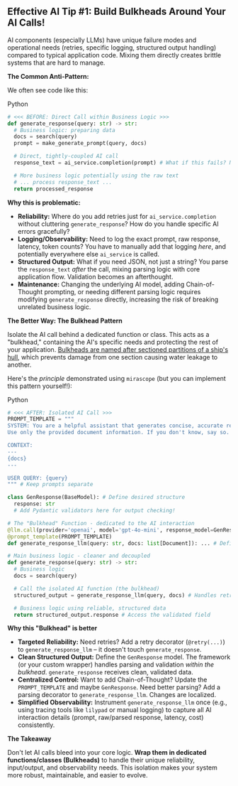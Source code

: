 ## Effective AI Tip #1: Build Bulkheads Around Your AI Calls!

AI components (especially LLMs) have unique failure modes and operational needs (retries, specific logging, structured output handling) compared to typical application code. Mixing them directly creates brittle systems that are hard to manage.

**The Common Anti-Pattern:**

We often see code like this:

Python

```python
# <<< BEFORE: Direct Call within Business Logic >>>
def generate_response(query: str) -> str:
  # Business logic: preparing data
  docs = search(query)
  prompt = make_generate_prompt(query, docs)

  # Direct, tightly-coupled AI call
  response_text = ai_service.completion(prompt) # What if this fails? Needs retries? Returns garbage?

  # More business logic potentially using the raw text
  # ... process response_text ...
  return processed_response

```

**Why this is problematic:**

- **Reliability:** Where do you add retries just for `ai_service.completion` without cluttering `generate_response`? How do you handle specific AI errors gracefully?
- **Logging/Observability:** Need to log the exact prompt, raw response, latency, token counts? You have to manually add that logging *here*, and potentially everywhere else `ai_service` is called.
- **Structured Output:** What if you need JSON, not just a string? You parse the `response_text` *after* the call, mixing parsing logic with core application flow. Validation becomes an afterthought.
- **Maintenance:** Changing the underlying AI model, adding Chain-of-Thought prompting, or needing different parsing logic requires modifying `generate_response` directly, increasing the risk of breaking unrelated business logic.

**The Better Way: The Bulkhead Pattern**

Isolate the AI call behind a dedicated function or class. This acts as a "bulkhead," containing the AI's specific needs and protecting the rest of your application. [Bulkheads are named after sectioned partitions of a ship's hull](https://learn.microsoft.com/en-us/azure/architecture/patterns/bulkhead), which prevents damage from one section causing water
leakage to another.

Here's the *principle* demonstrated using `mirascope` (but you can implement this pattern yourself!):

Python

```python
# <<< AFTER: Isolated AI Call >>>
PROMPT_TEMPLATE = """
SYSTEM: You are a helpful assistant that generates concise, accurate responses to user queries.
Use only the provided document information. If you don't know, say so.

CONTEXT:
---
{docs}
---

USER QUERY: {query}
""" # Keep prompts separate

class GenResponse(BaseModel): # Define desired structure
  response: str
  # Add Pydantic validators here for output checking!

# The "Bulkhead" Function - dedicated to the AI interaction
@llm.call(provider='openai', model='gpt-4o-mini', response_model=GenResponse) # Handles call, parsing, retries (via decorators)
@prompt_template(PROMPT_TEMPLATE)
def generate_response_llm(query: str, docs: list[Document]): ... # Definition focuses purely on inputs/outputs

# Main business logic - cleaner and decoupled
def generate_response(query: str) -> str:
  # Business logic
  docs = search(query)

  # Call the isolated AI function (the bulkhead)
  structured_output = generate_response_llm(query, docs) # Handles retries, parsing, validation internally!

  # Business logic using reliable, structured data
  return structured_output.response # Access the validated field

```

**Why this "Bulkhead" is better**

- **Targeted Reliability:** Need retries? Add a retry decorator (`@retry(...)`) to `generate_response_llm` – it doesn't touch `generate_response`.
- **Clean Structured Output:** Define the `GenResponse` model. The framework (or your custom wrapper) handles parsing and validation *within the bulkhead*. `generate_response` receives clean, validated data.
- **Centralized Control:** Want to add Chain-of-Thought? Update the `PROMPT_TEMPLATE` and maybe `GenResponse`. Need better parsing? Add a parsing decorator to `generate_response_llm`. Changes are localized.
- **Simplified Observability:** Instrument `generate_response_llm` once (e.g., using tracing tools like `lilypad` or manual logging) to capture all AI interaction details (prompt, raw/parsed response, latency, cost) consistently.

**The Takeaway**

Don't let AI calls bleed into your core logic. **Wrap them in dedicated functions/classes (Bulkheads)** to handle their unique reliability, input/output, and observability needs. This isolation makes your system more robust, maintainable, and easier to evolve.
